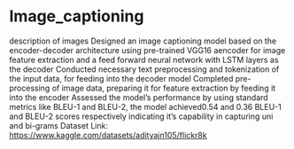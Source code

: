 # Image_captioning
description of images
Designed an image captioning model based on the encoder-decoder architecture using pre-trained VGG16 aencoder for image feature extraction and a feed forward neural network with LSTM layers as the decoder Conducted necessary text preprocessing and tokenization of the input data, for feeding into the decoder model Completed pre-processing of image data, preparing it for feature extraction by feeding it into the encoder Assessed the model’s performance by using standard metrics like BLEU-1 and BLEU-2, the model achieved0.54 and 0.36 BLEU-1 and BLEU-2 scores respectively indicating it’s capability in capturing uni and bi-grams Dataset Link: https://www.kaggle.com/datasets/adityajn105/flickr8k

